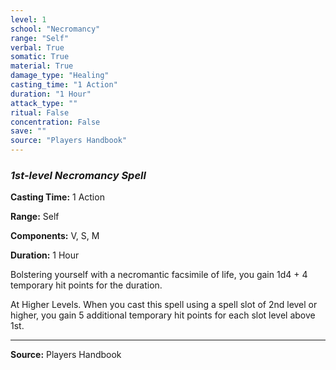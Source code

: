 ```yaml
---
level: 1
school: "Necromancy"
range: "Self"
verbal: True
somatic: True
material: True
damage_type: "Healing"
casting_time: "1 Action"
duration: "1 Hour"
attack_type: ""
ritual: False
concentration: False
save: ""
source: "Players Handbook"
---
```


### *1st-level Necromancy Spell*

**Casting Time:** 1 Action

**Range:** Self

**Components:** V, S, M

**Duration:** 1 Hour

Bolstering yourself with a necromantic facsimile of life, you gain 1d4 + 4 temporary hit points for the duration.
 
 At Higher Levels. When you cast this spell using a spell slot of 2nd level or higher, you gain 5 additional temporary hit points for each slot level above 1st.

---
**Source:** Players Handbook

